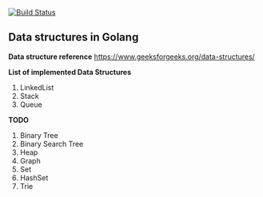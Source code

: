 
[![Build Status](https://travis-ci.org/amithnair91/gods.svg?branch=master)](https://travis-ci.org/amithnair91/gods)

## Data structures in Golang

**Data structure reference**
https://www.geeksforgeeks.org/data-structures/

**List of implemented Data Structures**

1. LinkedList
2. Stack
3. Queue


**TODO**

1. Binary Tree
2. Binary Search Tree
3. Heap
4. Graph
5. Set
6. HashSet
7. Trie
